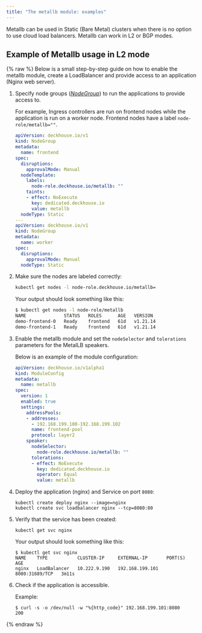 ```yaml
---
title: "The metallb module: examples"
---
```


Metallb can be used in Static (Bare Metal) clusters when there is no option to use cloud load balancers. Metallb can work in L2 or BGP modes.

## Example of Metallb usage in L2 mode

{% raw %}
Below is a small step-by-step guide on how to enable the metallb module, create a LoadBalancer and provide access to an application (Nginx web server).

1. Specify node groups ([_NodeGroup_](../040-node-manager/cr.html#nodegroup)) to run the applications to provide access to.

   For example, Ingress controllers are run on frontend nodes while the application is run on a worker node. Frontend nodes have a label `node-role/metallb=""`.

   ```yaml
   apiVersion: deckhouse.io/v1
   kind: NodeGroup
   metadata:
     name: frontend
   spec:
     disruptions:
       approvalMode: Manual
     nodeTemplate:
       labels:
         node-role.deckhouse.io/metallb: ""
       taints:
       - effect: NoExecute
         key: dedicated.deckhouse.io
         value: metallb
     nodeType: Static
   ---
   apiVersion: deckhouse.io/v1
   kind: NodeGroup
   metadata:
     name: worker
   spec:
     disruptions:
       approvalMode: Manual
     nodeType: Static
   ```

1. Make sure the nodes are labeled correctly:

   ```bash
   kubectl get nodes -l node-role.deckhouse.io/metallb=
   ```

   Your output should look something like this:

   ```bash
   $ kubectl get nodes -l node-role/metallb
   NAME              STATUS   ROLES      AGE   VERSION
   demo-frontend-0   Ready    frontend   61d   v1.21.14
   demo-frontend-1   Ready    frontend   61d   v1.21.14
   ```

1. Enable the metallb module and set the `nodeSelector` and `tolerations` parameters for the MetalLB speakers.

   Below is an example of the module configuration:
  
   ```yaml
   apiVersion: deckhouse.io/v1alpha1
   kind: ModuleConfig
   metadata:
     name: metallb
   spec:
     version: 1
     enabled: true
     settings:
       addressPools:
       - addresses:
         - 192.168.199.100-192.168.199.102
         name: frontend-pool
         protocol: layer2
       speaker:
         nodeSelector:
           node-role.deckhouse.io/metallb: ""
         tolerations:
         - effect: NoExecute
           key: dedicated.deckhouse.io
           operator: Equal
           value: metallb
   ```

1. Deploy the application (nginx) and Service on port `8080`:

   ```shell
   kubectl create deploy nginx --image=nginx
   kubectl create svc loadbalancer nginx --tcp=8080:80
   ```

1. Verify that the service has been created:

   ```shell
   kubectl get svc nginx
   ```

   Your output should look something like this:

   ```shell
   $ kubectl get svc nginx
   NAME    TYPE           CLUSTER-IP     EXTERNAL-IP       PORT(S)          AGE
   nginx   LoadBalancer   10.222.9.190   192.168.199.101   8080:31689/TCP   3m11s
   ```

1. Check if the application is accessible.

   Example:

   ```console
   $ curl -s -o /dev/null -w "%{http_code}" 192.168.199.101:8080
   200
   ```

{% endraw %}
